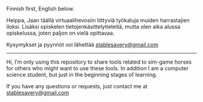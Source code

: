 Finnish first, English below.

Heippa,
Jaan täällä virtuaalihevosiin liittyviä työkaluja muiden harrastajien iloksi.
Lisäksi opiskelen tietojenkäsittelytieteitä, mutta olen aika alussa opiskelussa, joten paljon on vielä opittavaa.

Kysymykset ja pyynnöt voi lähettää stablesavery@gmail.com

___________________________________________

Hi, 
I’m only using this repository to share tools related to sim-game horses for others who might want to use these tools. 
In addition I am a computer science student, but just in the beginning stages of learning.

If you have any questions or requests, just contact me at stablesavery@gmail.com
